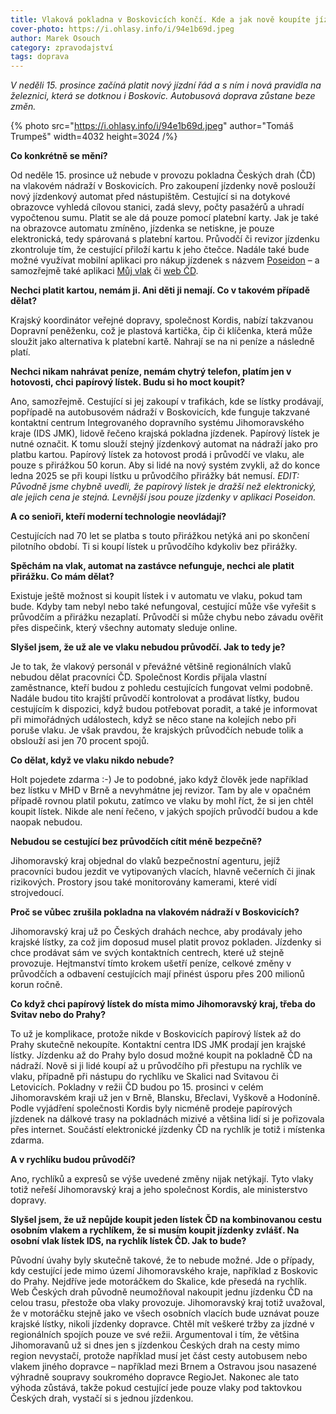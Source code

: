 ```yaml
---
title: Vlaková pokladna v Boskovicích končí. Kde a jak nově koupíte jízdenky na cesty vlakem a co vše se mění?
cover-photo: https://i.ohlasy.info/i/94e1b69d.jpeg
author: Marek Osouch
category: zpravodajství
tags: doprava
---
```


*V neděli 15\. prosince začíná platit nový jízdní řád a s ním i nová pravidla na železnici, která se dotknou i Boskovic. Autobusová doprava zůstane beze změn.*

{% photo src="https://i.ohlasy.info/i/94e1b69d.jpeg" author="Tomáš Trumpeš" width=4032 height=3024 /%}

**Co konkrétně se mění?**

Od neděle 15\. prosince už nebude v provozu pokladna Českých drah (ČD) na vlakovém nádraží v Boskovicích. Pro zakoupení jízdenky nově poslouží nový jízdenkový automat před nástupištěm. Cestující si na dotykové obrazovce vyhledá cílovou stanici, zadá slevy, počty pasažérů a uhradí vypočtenou sumu. Platit se ale dá pouze pomocí platební karty. Jak je také na obrazovce automatu zmíněno, jízdenka se netiskne, je pouze elektronická, tedy spárovaná s platební kartou. Průvodčí či revizor jízdenku zkontroluje tím, že cestující přiloží kartu k jeho čtečce. Nadále také bude možné využívat mobilní aplikaci pro nákup jízdenek s názvem [Poseidon](https://www.idsjmk.cz/a/poseidon.html) – a samozřejmě také aplikaci [Můj vlak](https://www.cd.cz/mujvlak) či [web ČD](https://www.cd.cz).

**Nechci platit kartou, nemám ji. Ani děti ji nemají. Co v takovém případě dělat?**

Krajský koordinátor veřejné dopravy, společnost Kordis, nabízí takzvanou Dopravní peněženku, což je plastová kartička, čip či klíčenka, která může sloužit jako alternativa k platební kartě. Nahrají se na ni peníze a následně platí.

**Nechci nikam nahrávat peníze, nemám chytrý telefon, platím jen v hotovosti, chci papírový lístek. Budu si ho moct koupit?**

Ano, samozřejmě. Cestující si jej zakoupí v trafikách, kde se lístky prodávají, popřípadě na autobusovém nádraží v Boskovicích, kde funguje takzvané kontaktní centrum Integrovaného dopravního systému Jihomoravského kraje (IDS JMK), lidově řečeno krajská pokladna jízdenek. Papírový lístek je nutné označit. K tomu slouží stejný jízdenkový automat na nádraží jako pro platbu kartou. Papírový lístek za hotovost prodá i průvodčí ve vlaku, ale pouze s přirážkou 50 korun. Aby si lidé na nový systém zvykli, až do konce ledna 2025 se při koupi lístku u průvodčího přirážky bát nemusí.
*EDIT: Původně jsme chybně uvedli, že papírový lístek je dražší než elektronický, ale jejich cena je stejná. Levnější jsou pouze jízdenky v aplikaci Poseidon.*

**A co senioři, kteří moderní technologie neovládají?**

Cestujících nad 70 let se platba s touto přirážkou netýká ani po skončení pilotního období. Ti si koupí lístek u průvodčího kdykoliv bez přirážky.

**Spěchám na vlak, automat na zastávce nefunguje, nechci ale platit přirážku. Co mám dělat?**

Existuje ještě možnost si koupit lístek i v automatu ve vlaku, pokud tam bude. Kdyby tam nebyl nebo také nefungoval, cestující může vše vyřešit s průvodčím a přirážku nezaplatí. Průvodčí si může chybu nebo závadu ověřit přes dispečink, který všechny automaty sleduje online.

**Slyšel jsem, že už ale ve vlaku nebudou průvodčí. Jak to tedy je?**

Je to tak, že vlakový personál v převážné většině regionálních vlaků nebudou dělat pracovníci ČD. Společnost Kordis přijala vlastní zaměstnance, kteří budou z pohledu cestujících fungovat velmi podobně. Nadále budou tito krajští průvodčí kontrolovat a prodávat lístky, budou cestujícím k dispozici, když budou potřebovat poradit, a také je informovat při mimořádných událostech, když se něco stane na kolejích nebo při poruše vlaku. Je však pravdou, že krajských průvodčích nebude tolik a obslouží asi jen 70 procent spojů.

**Co dělat, když ve vlaku nikdo nebude?**

Holt pojedete zdarma :-) Je to podobné, jako když člověk jede například bez lístku v MHD v Brně a nevyhmátne jej revizor. Tam by ale v opačném případě rovnou platil pokutu, zatímco ve vlaku by mohl říct, že si jen chtěl koupit lístek. Nikde ale není řečeno, v jakých spojích průvodčí budou a kde naopak nebudou.

**Nebudou se cestující bez průvodčích cítit méně bezpečně?**

Jihomoravský kraj objednal do vlaků bezpečnostní agenturu, jejíž pracovníci budou jezdit ve vytipovaných vlacích, hlavně večerních či jinak rizikových. Prostory jsou také monitorovány kamerami, které vidí strojvedoucí.

**Proč se vůbec zrušila pokladna na vlakovém nádraží v Boskovicích?**

Jihomoravský kraj už po Českých drahách nechce, aby prodávaly jeho krajské lístky, za což jim doposud musel platit provoz pokladen. Jízdenky si chce prodávat sám ve svých kontaktních centrech, které už stejně provozuje.  Hejtmanství tímto krokem ušetří peníze, celkové změny v průvodčích a odbavení cestujících mají přinést úsporu přes 200 milionů korun ročně.

**Co když chci papírový lístek do místa mimo Jihomoravský kraj, třeba do Svitav nebo do Prahy?**

To už je komplikace, protože nikde v Boskovicích papírový lístek až do Prahy skutečně nekoupíte. Kontaktní centra IDS JMK prodají jen krajské lístky. Jízdenku až do Prahy bylo dosud možné koupit na pokladně ČD na nádraží. Nově si ji lidé koupí až u průvodčího při přestupu na rychlík ve vlaku, případně při nástupu do rychlíku ve Skalici nad Svitavou či Letovicích. Pokladny v režii ČD budou po 15\. prosinci v celém Jihomoravském kraji už jen v Brně, Blansku, Břeclavi, Vyškově a Hodoníně. Podle vyjádření společnosti Kordis byly nicméně prodeje papírových jízdenek na dálkové trasy na pokladnách mizivé a většina lidí si je pořizovala přes internet. Součástí elektronické jízdenky ČD na rychlík je totiž i místenka zdarma.

**A v rychlíku budou průvodčí?**

Ano, rychlíků a expresů se výše uvedené změny nijak netýkají. Tyto vlaky totiž neřeší Jihomoravský kraj a jeho společnost Kordis, ale ministerstvo dopravy.

**Slyšel jsem, že už nepůjde koupit jeden lístek ČD na kombinovanou cestu osobním vlakem a rychlíkem, že si musím koupit jízdenky zvlášť. Na osobní vlak lístek IDS, na rychlík lístek ČD. Jak to bude?**

Původní úvahy byly skutečně takové, že to nebude možné. Jde o případy, kdy cestující jede mimo území Jihomoravského kraje, například z Boskovic do Prahy. Nejdříve jede motoráčkem do Skalice, kde přesedá na rychlík. Web Českých drah původně neumožňoval nakoupit jednu jízdenku ČD na celou trasu, přestože oba vlaky provozuje. Jihomoravský kraj totiž uvažoval, že v motoráčku stejně jako ve všech osobních vlacích bude uznávat pouze krajské lístky, nikoli jízdenky dopravce. Chtěl mít veškeré tržby za jízdné v regionálních spojích pouze ve své režii. Argumentoval i tím, že většina Jihomoravanů už si dnes jen s jízdenkou Českých drah na cesty mimo region nevystačí, protože například musí jet část cesty autobusem nebo vlakem jiného dopravce – například mezi Brnem a Ostravou jsou nasazené výhradně soupravy soukromého dopravce RegioJet. Nakonec ale tato výhoda zůstává, takže pokud cestující jede pouze vlaky pod taktovkou Českých drah, vystačí si s jednou jízdenkou.
